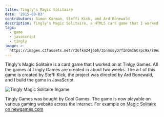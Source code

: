 ```yaml
---
title: Tingly's Magic Solitaire
date: '2015-08-03'
contributors: Simon Karman, Steffi Kick, and Ard Bonewald
description: Tingly's Magic Solitaire, a HTML5 card game that I worked on at Tingly Games.
tags:
  - game
  - javascript
  - tingly
image: >-
  https://images.ctfassets.net/r26fkm24j6bh/3bnmssyO7fInQmIGO7pc9a/89eabf3e173e498b2b3cb10853359d8f/tingly_banner1.png
---
```


Tingly's Magic Solitaire is a card game that I worked on at Tinlgy Games. All the games at Tingly Games are created in about two weeks. The art of this game is created by Steffi Kick, the project was directed by Ard Bonewald, and I build the game in JavaScript.

![Tingly Magic Solitaire Ingame](//images.ctfassets.net/r26fkm24j6bh/7bIprB03FP12pVWFQKar3g/0f7c74d18991dfeb97bed669bff79971/magicsolitaire_screenshot3.png)

Tingly Games was bought by Cool Games. The game is now playable on various gaming website across the internet. For example on [Magic Solitaire on newgames.com](https://www.newgames.com/en/tingly-magic-solitaire.html)